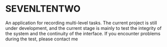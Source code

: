 # SEVENLTENTWO
An application for recording multi-level tasks. The current project is still under development, and the current stage is mainly to test the integrity of the system and the continuity of the interface. If you encounter problems during the test, please contact me
